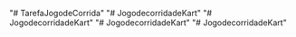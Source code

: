 "# TarefaJogodeCorrida" 
"# JogodecorridadeKart" 
"# JogodecorridadeKart" 
"# JogodecorridadeKart" 
"# JogodecorridadeKart" 
